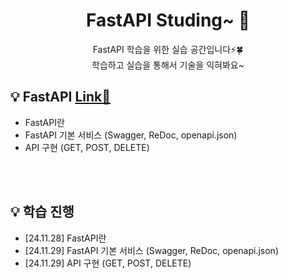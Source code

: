 <div align="center"> <h1> FastAPI Studing~ 📖</div>
<div align="center"> FastAPI 학습을 위한 실습 공간입니다⚡🍀 
  <br>
    학습하고 실습을 통해서 기술을 익혀봐요~
  <br>
</div>


## :bulb: FastAPI [Link📄]()
+ FastAPI란
+ FastAPI 기본 서비스 (Swagger, ReDoc, openapi.json)
+ API 구현 (GET, POST, DELETE)


<br>
<br>

## :bulb: 학습 진행

+ [24.11.28] FastAPI란
+ [24.11.29] FastAPI 기본 서비스 (Swagger, ReDoc, openapi.json)
+ [24.11.29] API 구현 (GET, POST, DELETE)
